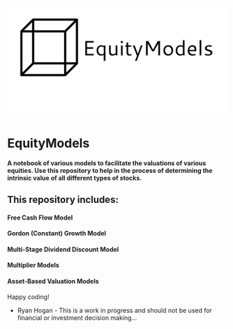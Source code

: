 ![EM logo](/images/afoiurml384752md.png)

<h1> EquityModels
<h4> A notebook of various models to facilitate the valuations of various equities. Use this repository to help in the process of determining the intrinsic value of all different types of stocks. 

<h2> This repository includes:
 <h4> Free Cash Flow Model
 <h4> Gordon (Constant) Growth Model
 <h4> Multi-Stage Dividend Discount Model
 <h4> Multiplier Models
 <h4> Asset-Based Valuation Models </h4>


Happy coding!


* Ryan Hogan - This is a work in progress and should not be used for financial or investment decision making...
